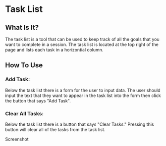 # Task List

## What Is It?
The task list is a tool that can be used to keep track of all the
goals that you want to complete in a session. The task list is
located at the top right of the page and lists each task in a
horizontial column.

## How To Use
### Add Task:
Below the task list there is a form for the user to input data. The
user should input the text that they want to appear in the task list
into the form then click the button that says "Add Task".
### Clear All Tasks:
Below the task list there is a button that says "Clear Tasks."
Pressing this button will clear all of the tasks from the task list.

Screenshot